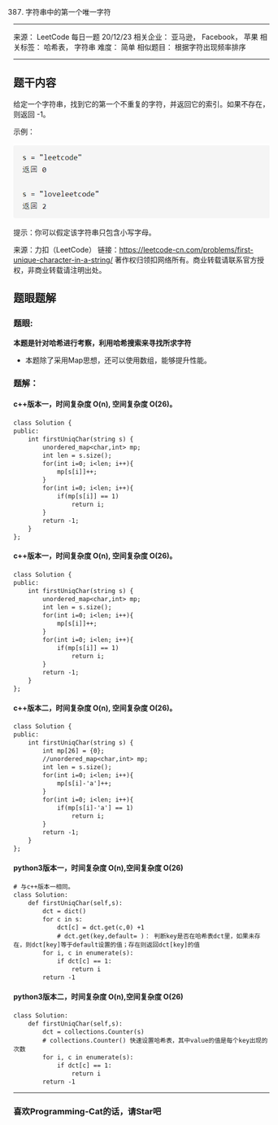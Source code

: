 387. 字符串中的第一个唯一字符
***
来源： LeetCode 每日一题 20/12/23
相关企业： 亚马逊， Facebook， 苹果
相关标签： 哈希表， 字符串
难度： 简单
相似题目：  根据字符出现频率排序
***
## 题干内容
给定一个字符串，找到它的第一个不重复的字符，并返回它的索引。如果不存在，则返回 -1。

示例：

![](https://github.com/jinghehehe/pictures/blob/main/387-1.png)

提示：你可以假定该字符串只包含小写字母。

来源：力扣（LeetCode）
链接：https://leetcode-cn.com/problems/first-unique-character-in-a-string/
著作权归领扣网络所有。商业转载请联系官方授权，非商业转载请注明出处。

## 题眼题解
### 题眼:
**本题是针对哈希进行考察，利用哈希搜索来寻找所求字符**

- 本题除了采用Map思想，还可以使用数组，能够提升性能。


### 题解：
#### c++版本一，时间复杂度 O(n), 空间复杂度 O(26)。
```language
class Solution {
public:
    int firstUniqChar(string s) {
        unordered_map<char,int> mp;
        int len = s.size();
        for(int i=0; i<len; i++){
            mp[s[i]]++;   
        }
        for(int i=0; i<len; i++){
            if(mp[s[i]] == 1)
                return i;
        }
        return -1;
    }
};
```
#### c++版本一，时间复杂度 O(n), 空间复杂度 O(26)。
```language
class Solution {
public:
    int firstUniqChar(string s) {
        unordered_map<char,int> mp;
        int len = s.size();
        for(int i=0; i<len; i++){
            mp[s[i]]++;   
        }
        for(int i=0; i<len; i++){
            if(mp[s[i]] == 1)
                return i;
        }
        return -1;
    }
};
```
#### c++版本二，时间复杂度 O(n), 空间复杂度 O(26)。
```language
class Solution {
public:
    int firstUniqChar(string s) {
        int mp[26] = {0};
        //unordered_map<char,int> mp;
        int len = s.size();
        for(int i=0; i<len; i++){
            mp[s[i]-'a']++;   
        }
        for(int i=0; i<len; i++){
            if(mp[s[i]-'a'] == 1)
                return i;
        }
        return -1;
    }
};
```
#### python3版本一，时间复杂度 O(n),空间复杂度 O(26)
```language
# 与c++版本一相同。
class Solution:
    def firstUniqChar(self,s):
        dct = dict()
        for c in s:
            dct[c] = dct.get(c,0) +1     
            # dct.get(key,default= )： 判断key是否在哈希表dct里，如果未存在，则dct[key]等于default设置的值；存在则返回dct[key]的值  
        for i, c in enumerate(s):
            if dct[c] == 1:
                return i
        return -1

```
#### python3版本二，时间复杂度 O(n),空间复杂度 O(26)
```language
class Solution:
    def firstUniqChar(self,s):
        dct = collections.Counter(s)    
        # collections.Counter() 快速设置哈希表，其中value的值是每个key出现的次数
        for i, c in enumerate(s):
            if dct[c] == 1:
                return i
        return -1
```
***

### **喜欢Programming-Cat的话，请Star吧**



